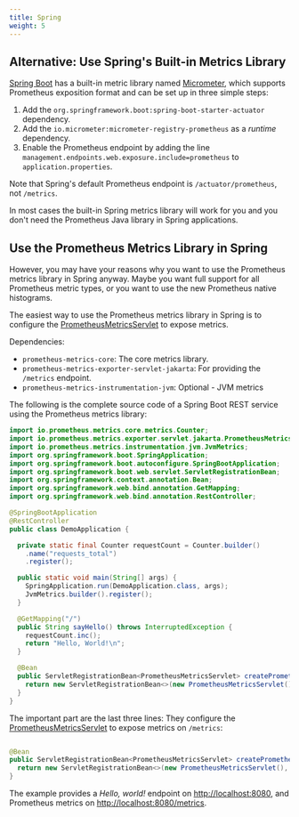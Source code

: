 ```yaml
---
title: Spring
weight: 5
---
```


## Alternative: Use Spring's Built-in Metrics Library

[Spring Boot](https://spring.io/projects/spring-boot) has a built-in metric library named
[Micrometer](https://micrometer.io/), which supports Prometheus
exposition format and can be set up in three simple steps:

1. Add the `org.springframework.boot:spring-boot-starter-actuator` dependency.
2. Add the `io.micrometer:micrometer-registry-prometheus` as a _runtime_ dependency.
3. Enable the Prometheus endpoint by adding the line
   `management.endpoints.web.exposure.include=prometheus` to `application.properties`.

Note that Spring's default Prometheus endpoint is `/actuator/prometheus`, not `/metrics`.

In most cases the built-in Spring metrics library will work for you and you don't need the
Prometheus Java library in Spring applications.

## Use the Prometheus Metrics Library in Spring

However, you may have your reasons why you want to use the Prometheus metrics library in
Spring anyway. Maybe you want full support for all Prometheus metric types,
or you want to use the new Prometheus native histograms.

The easiest way to use the Prometheus metrics library in Spring is to configure the
[PrometheusMetricsServlet](/client_java/api/io/prometheus/metrics/exporter/servlet/jakarta/PrometheusMetricsServlet.html) <!-- editorconfig-checker-disable-line -->
to expose metrics.

Dependencies:

- `prometheus-metrics-core`: The core metrics library.
- `prometheus-metrics-exporter-servlet-jakarta`: For providing the `/metrics` endpoint.
- `prometheus-metrics-instrumentation-jvm`: Optional - JVM metrics

The following is the complete source code of a Spring Boot REST service using
the Prometheus metrics library:

```java
import io.prometheus.metrics.core.metrics.Counter;
import io.prometheus.metrics.exporter.servlet.jakarta.PrometheusMetricsServlet;
import io.prometheus.metrics.instrumentation.jvm.JvmMetrics;
import org.springframework.boot.SpringApplication;
import org.springframework.boot.autoconfigure.SpringBootApplication;
import org.springframework.boot.web.servlet.ServletRegistrationBean;
import org.springframework.context.annotation.Bean;
import org.springframework.web.bind.annotation.GetMapping;
import org.springframework.web.bind.annotation.RestController;

@SpringBootApplication
@RestController
public class DemoApplication {

  private static final Counter requestCount = Counter.builder()
    .name("requests_total")
    .register();

  public static void main(String[] args) {
    SpringApplication.run(DemoApplication.class, args);
    JvmMetrics.builder().register();
  }

  @GetMapping("/")
  public String sayHello() throws InterruptedException {
    requestCount.inc();
    return "Hello, World!\n";
  }

  @Bean
  public ServletRegistrationBean<PrometheusMetricsServlet> createPrometheusMetricsEndpoint() {
    return new ServletRegistrationBean<>(new PrometheusMetricsServlet(), "/metrics/*");
  }
}
```

The important part are the last three lines: They configure the
[PrometheusMetricsServlet](/client_java/api/io/prometheus/metrics/exporter/servlet/jakarta/PrometheusMetricsServlet.html) <!-- editorconfig-checker-disable-line -->
to expose metrics on `/metrics`:

```java

@Bean
public ServletRegistrationBean<PrometheusMetricsServlet> createPrometheusMetricsEndpoint() {
  return new ServletRegistrationBean<>(new PrometheusMetricsServlet(), "/metrics/*");
}
```

The example provides a _Hello, world!_ endpoint on
[http://localhost:8080](http://localhost:8080), and Prometheus metrics on
[http://localhost:8080/metrics](http://localhost:8080/metrics).
